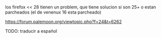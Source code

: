los firefox << 28 tienen un problem, que tiene solucion si son 25+ o estan parcheados (el de venenux 16 esta parcheado)

https://forum.palemoon.org/viewtopic.php?f=24&t=6262

TODO: traducir a español
